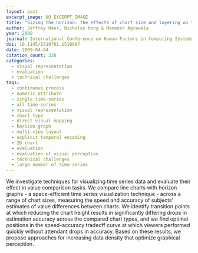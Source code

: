 ```yaml
---
layout: post
excerpt_image: NO_EXCERPT_IMAGE
title: "Sizing the horizon: the effects of chart size and layering on the graphical perception of time series visualizations"
author: Jeffrey Heer, Nicholas Kong & Maneesh Agrawala
year: 2009
journal: International Conference on Human Factors in Computing Systems
doi: 10.1145/1518701.1518897
date: 2009-04-04
citation_count: 330
categories:
  - visual representation
  - evaluation
  - technical challenges
tags:
  - continuous process
  - numeric attribute
  - single time-series
  - all time-series
  - visual representation
  - chart type
  - direct visual mapping
  - horizon graph
  - multi-view layout
  - explicit temporal encoding
  - 2D chart
  - evaluation
  - evaluation of visual perception
  - technical challenges
  - large number of time-series
---
```

We investigate techniques for visualizing time series data and evaluate their effect in value comparison tasks. We compare line charts with horizon graphs - a space-efficient time series visualization technique - across a range of chart sizes, measuring the speed and accuracy of subjects' estimates of value differences between charts. We identify transition points at which reducing the chart height results in significantly differing drops in estimation accuracy across the compared chart types, and we find optimal positions in the speed-accuracy tradeoff curve at which viewers performed quickly without attendant drops in accuracy. Based on these results, we propose approaches for increasing data density that optimize graphical perception.
